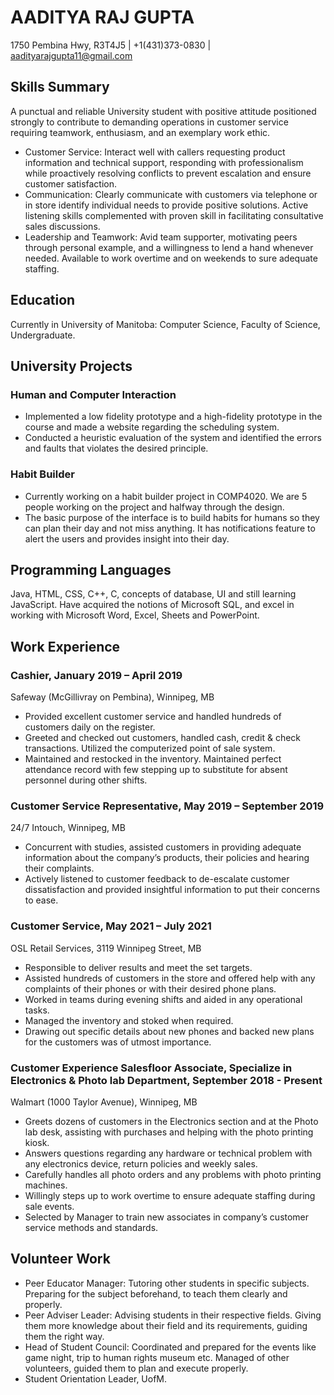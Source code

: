 # AADITYA RAJ GUPTA

1750 Pembina Hwy, R3T4J5 | +1(431)373-0830 | aadityarajgupta11@gmail.com

## Skills Summary
A punctual and reliable University student with positive attitude positioned strongly to contribute to demanding operations in customer service requiring teamwork, enthusiasm, and an exemplary work ethic.

- Customer Service: Interact well with callers requesting product information and technical support, responding with professionalism while proactively resolving conflicts to prevent escalation and ensure customer satisfaction.
- Communication: Clearly communicate with customers via telephone or in store identify individual needs to provide positive solutions. Active listening skills complemented with proven skill in facilitating consultative sales discussions.
- Leadership and Teamwork: Avid team supporter, motivating peers through personal example, and a willingness to lend a hand whenever needed. Available to work overtime and on weekends to sure adequate staffing.

## Education
Currently in University of Manitoba: Computer Science, Faculty of Science, Undergraduate.

## University Projects
### Human and Computer Interaction
- Implemented a low fidelity prototype and a high-fidelity prototype in the course and made a website regarding the scheduling system.
- Conducted a heuristic evaluation of the system and identified the errors and faults that violates the desired principle.
### Habit Builder
- Currently working on a habit builder project in COMP4020. We are 5 people working on the project and halfway through the design.
- The basic purpose of the interface is to build habits for humans so they can plan their day and not miss anything. It has notifications feature to alert the users and provides insight into their day.

## Programming Languages
Java, HTML, CSS, C++, C, concepts of database, UI and still learning JavaScript. Have acquired the notions of Microsoft SQL, and excel in working with Microsoft Word, Excel, Sheets and PowerPoint.

## Work Experience
### Cashier, January 2019 – April 2019
Safeway (McGillivray on Pembina), Winnipeg, MB
- Provided excellent customer service and handled hundreds of customers daily on the register.
- Greeted and checked out customers, handled cash, credit & check transactions. Utilized the computerized point of sale system.
- Maintained and restocked in the inventory. Maintained perfect attendance record with few stepping up to substitute for absent personnel during other shifts.

### Customer Service Representative, May 2019 – September 2019
24/7 Intouch, Winnipeg, MB
- Concurrent with studies, assisted customers in providing adequate information about the company’s products, their policies and hearing their complaints.
- Actively listened to customer feedback to de-escalate customer dissatisfaction and provided insightful information to put their concerns to ease.

### Customer Service, May 2021 – July 2021
OSL Retail Services, 3119 Winnipeg Street, MB
- Responsible to deliver results and meet the set targets.
- Assisted hundreds of customers in the store and offered help with any complaints of their phones or with their desired phone plans.
- Worked in teams during evening shifts and aided in any operational tasks.
- Managed the inventory and stoked when required.
- Drawing out specific details about new phones and backed new plans for the customers was of utmost importance.

### Customer Experience Salesfloor Associate, Specialize in Electronics & Photo lab Department, September 2018 - Present
Walmart (1000 Taylor Avenue), Winnipeg, MB
- Greets dozens of customers in the Electronics section and at the Photo lab desk, assisting with purchases and helping with the photo printing kiosk.
- Answers questions regarding any hardware or technical problem with any electronics device, return policies and weekly sales.
- Carefully handles all photo orders and any problems with photo printing machines.
- Willingly steps up to work overtime to ensure adequate staffing during sale events.
- Selected by Manager to train new associates in company’s customer service methods and standards.

## Volunteer Work
- Peer Educator Manager: Tutoring other students in specific subjects. Preparing for the subject beforehand, to teach them clearly and properly.
- Peer Adviser Leader: Advising students in their respective fields. Giving them more knowledge about their field and its requirements, guiding them the right way.
- Head of Student Council: Coordinated and prepared for the events like game night, trip to human rights museum etc. Managed of other volunteers, guided them to plan and execute properly.
- Student Orientation Leader, UofM.

